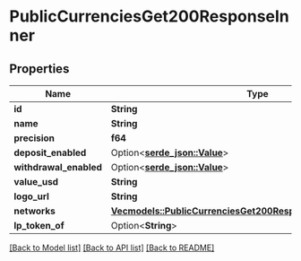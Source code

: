# PublicCurrenciesGet200ResponseInner

## Properties

Name | Type | Description | Notes
------------ | ------------- | ------------- | -------------
**id** | **String** |  | 
**name** | **String** |  | 
**precision** | **f64** |  | 
**deposit_enabled** | Option<[**serde_json::Value**](.md)> |  | [optional]
**withdrawal_enabled** | Option<[**serde_json::Value**](.md)> |  | [optional]
**value_usd** | **String** |  | 
**logo_url** | **String** |  | 
**networks** | [**Vec<models::PublicCurrenciesGet200ResponseInnerNetworksInner>**](_public_currencies_get_200_response_inner_networks_inner.md) |  | 
**lp_token_of** | Option<**String**> |  | [optional]

[[Back to Model list]](../README.md#documentation-for-models) [[Back to API list]](../README.md#documentation-for-api-endpoints) [[Back to README]](../README.md)


